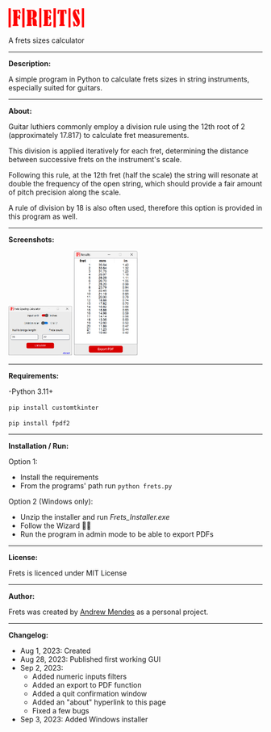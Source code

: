 <img src="frets_logo.png" width="150px" alt="Frets logo">

A frets sizes calculator

---
**Description:**

A simple program in Python to calculate frets sizes in string instruments, especially suited for guitars.

---

**About:**

Guitar luthiers commonly employ a division rule using the 12th root of 2
(approximately 17.817) to calculate fret measurements.

This division is applied iteratively for each fret, determining the distance
between successive frets on the instrument's scale.

Following this rule, at the 12th fret (half the scale) the string will
resonate at double the frequency of the open string, which should
provide a fair amount of pitch precision along the scale.

A rule of division by 18 is also often used, therefore this option is provided in this program as well.

---
**Screenshots:**

<img src="images/ui_ss.png" width="25%" alt="main window">

<img src="images/ui_results_ss.png" width="25%" alt="results window">

---
**Requirements:**

-Python 3.11+

`pip install customtkinter`

`pip install fpdf2`

---
**Installation / Run:**

Option 1:

- Install the requirements
- From the programs' path run `python frets.py`

Option 2 (Windows only):

- Unzip the installer and run _Frets_Installer.exe_
- Follow the Wizard :mage_man:
- Run the program in admin mode to be able to export PDFs

---
**License:**

Frets is licenced under MIT License

---
**Author:**

Frets was created by [Andrew Mendes](https://github.com/andrew-mendes) as a personal project.

---
**Changelog:**

- Aug 1, 2023: Created
- Aug 28, 2023: Published first working GUI
- Sep 2, 2023:
    - Added numeric inputs filters
    - Added an export to PDF function
    - Added a quit confirmation window
    - Added an "about" hyperlink to this page
    - Fixed a few bugs
- Sep 3, 2023: Added Windows installer
